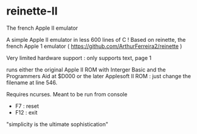 # reinette-II
The french Apple II emulator

A simple Apple II emulator in less 600 lines of C !
Based on reinette, the french Apple 1 emulator ( https://github.com/ArthurFerreira2/reinette )

Very limited hardware support : only supports text, page 1

runs either the original Apple II ROM with Interger Basic and the Programmers Aid at $D000 or the later Applesoft II ROM :  just change the filename at line 546.


Requires ncurses. Meant to be run from console

- F7  : reset
- F12 : exit


"simplicity is the ultimate sophistication"
